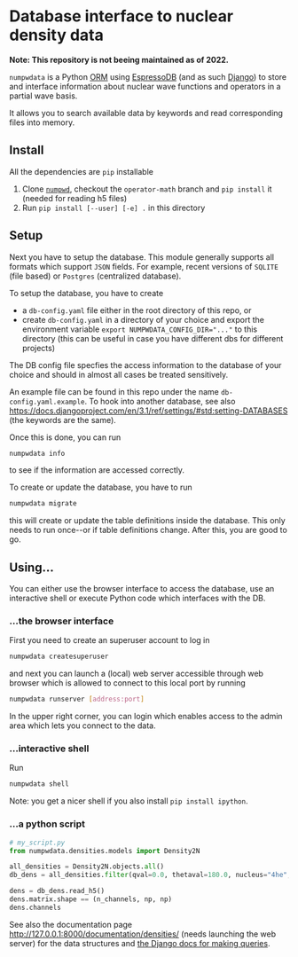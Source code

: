 # Database interface to nuclear density data

**Note: This repository is not beeing maintained as of 2022.**

`numpwdata` is a Python [ORM](https://en.wikipedia.org/wiki/Object%E2%80%93relational_mapping) using [EspressoDB](https://espressodb.readthedocs.io/en/latest/) (and as such [Django](https://www.djangoproject.com/)) to store and interface information about nuclear wave functions and operators in a partial wave basis.

It allows you to search available data by keywords and read corresponding files into memory.

## Install

All the dependencies are `pip` installable

1. Clone [`numpwd`](https://git.noc.ruhr-uni-bochum.de/nuc/numpwd), checkout the `operator-math` branch and `pip install` it (needed for reading h5 files)
2. Run `pip install [--user] [-e] .` in this directory

## Setup

Next you have to setup the database.
This module generally supports all formats which support `JSON` fields.
For example, recent versions of `SQLITE` (file based) or `Postgres` (centralized database).

To setup the database, you have to create
* a `db-config.yaml` file either in the root directory of this repo, or
* create `db-config.yaml` in a directory of your choice and export the environment variable `export NUMPWDATA_CONFIG_DIR="..."` to this directory (this can be useful in case you have different dbs for different projects)

The DB config file specfies the access information to the database of your choice and should in almost all cases be treated sensitively.

An example file can be found in this repo under the name `db-config.yaml.example`.
To hook into another database, see also https://docs.djangoproject.com/en/3.1/ref/settings/#std:setting-DATABASES (the keywords are the same).

Once this is done, you can run
```bash
numpwdata info
```
to see if the information are accessed correctly.

To create or update the database, you have to run
```bash
numpwdata migrate
```
this will create or update the table definitions inside the database.
This only needs to run once--or if table definitions change.
After this, you are good to go.

## Using...
You can either use the browser interface to access the database, use an interactive shell or execute Python code which interfaces with the DB.

### ...the browser interface
First you need to create an superuser account to log in
```bash
numpwdata createsuperuser
```
and next you can launch a (local) web server accessible through web browser which is allowed to connect to this local port by running
```bash
numpwdata runserver [address:port]
```
In the upper right corner, you can login which enables access to the admin area which lets you connect to the data.

### ...interactive shell
Run
```bash
numpwdata shell
```

Note: you get a nicer shell if you also install `pip install ipython`.

### ...a python script

```python
# my_script.py
from numpwdata.densities.models import Density2N

all_densities = Density2N.objects.all()
db_dens = all_densities.filter(qval=0.0, thetaval=180.0, nucleus="4he", ...).first()

dens = db_dens.read_h5()
dens.matrix.shape == (n_channels, np, np)
dens.channels
```

See also the documentation page http://127.0.0.1:8000/documentation/densities/ (needs launching the web server) for the data structures and [the Django docs for making queries](https://docs.djangoproject.com/en/3.1/topics/db/queries/).
